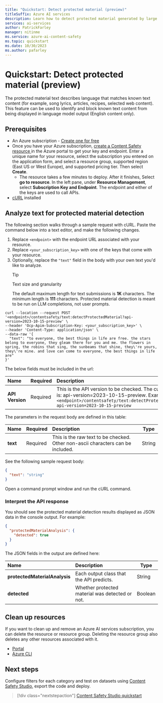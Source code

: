 ```yaml
---
title: "Quickstart: Detect protected material (preview)"
titleSuffix: Azure AI services
description: Learn how to detect protected material generated by large language models and mitigate risk with Azure AI Content Safety.
services: ai-services
author: PatrickFarley
manager: nitinme
ms.service: azure-ai-content-safety
ms.topic: quickstart
ms.date: 10/30/2023
ms.author: pafarley
---
```


# Quickstart: Detect protected material (preview)

The protected material text describes language that matches known text content (for example, song lyrics, articles, recipes, selected web content). This feature can be used to identify and block known text content from being displayed in language model output (English content only).

## Prerequisites

* An Azure subscription - [Create one for free](https://azure.microsoft.com/free/cognitive-services/) 
* Once you have your Azure subscription, <a href="https://aka.ms/acs-create"  title="Create a Content Safety resource"  target="_blank">create a Content Safety resource </a> in the Azure portal to get your key and endpoint. Enter a unique name for your resource, select the subscription you entered on the application form, and select a resource group, supported region (East US or West Europe), and supported pricing tier. Then select **Create**.
  * The resource takes a few minutes to deploy. After it finishes, Select **go to resource**. In the left pane, under **Resource Management**, select **Subscription Key and Endpoint**. The endpoint and either of the keys are used to call APIs.
* [cURL](https://curl.haxx.se/) installed

## Analyze text for protected material detection

The following section walks through a sample request with cURL. Paste the command below into a text editor, and make the following changes.

1. Replace `<endpoint>` with the endpoint URL associated with your resource.
1. Replace `<your_subscription_key>` with one of the keys that come with your resource.
1. Optionally, replace the `"text"` field in the body with your own text you'd like to analyze.
    > [!TIP]
    > Text size and granularity
    >
    > The default maximum length for text submissions is **1K** characters. The minimum length is **111** characters. Protected material detection is meant to be run on LLM completions, not user prompts.

```shell
curl --location --request POST '<endpoint>/contentsafety/text:detectProtectedMaterial?api-version=2023-10-15-preview' \
--header 'Ocp-Apim-Subscription-Key: <your_subscription_key>' \
--header 'Content-Type: application/json' \
--data-raw '{
  "text": "to everyone, the best things in life are free. the stars belong to everyone, they gleam there for you and me. the flowers in spring, the robins that sing, the sunbeams that shine, they\'re yours, they\'re mine. and love can come to everyone, the best things in life are"
}'
```
The below fields must be included in the url:

| Name      |Required  |  Description | Type   |
| :------- |-------- |:--------------- | ------ |
| **API Version** |Required |This is the API version to be checked. The current version is: api-version=2023-10-15-preview. Example: `<endpoint>/contentsafety/text:detectProtectedMaterial?api-version=2023-10-15-preview` |String |

The parameters in the request body are defined in this table:

| Name        | Required     | Description  | Type    |
| :---------- | ----------- | :------------ | ------- |
| **text**    | Required | This is the raw text to be checked. Other non-ascii characters can be included. | String  |

See the following sample request body:
```json
{
  "text": "string"
}
```

Open a command prompt window and run the cURL command.

### Interpret the API response

You should see the protected material detection results displayed as JSON data in the console output. For example:

```json
{
  "protectedMaterialAnalysis": {
    "detected": true
  }
}
```

The JSON fields in the output are defined here:

| Name     | Description   | Type   |
| :------------- | :--------------- | ------ |
| **protectedMaterialAnalysis**   | Each output class that the API predicts. | String |
| **detected** | Whether protected material was detected or not.  | Boolean |

## Clean up resources

If you want to clean up and remove an Azure AI services subscription, you can delete the resource or resource group. Deleting the resource group also deletes any other resources associated with it.

- [Portal](../multi-service-resource.md?pivots=azportal#clean-up-resources)
- [Azure CLI](../multi-service-resource.md?pivots=azcli#clean-up-resources)

## Next steps

Configure filters for each category and test on datasets using [Content Safety Studio](studio-quickstart.md), export the code and deploy.

> [!div class="nextstepaction"]
> [Content Safety Studio quickstart](./studio-quickstart.md)

